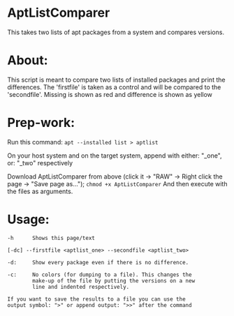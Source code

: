 # AptListComparer
This takes two lists of apt packages from a system and compares versions.

# About:
This script is meant to compare two lists of installed packages and print the differences. The 'firstfile' is taken as a control and will be compared to the 'secondfile'. Missing is shown as red and difference is shown as yellow

# Prep-work:
Run this command:
`apt --installed list > aptlist`
    
On your host system and on the target system, append with either: "_one", or: "_two" respectively

Download AptListComparer from above (click it -> "RAW" -> Right click the page -> "Save page as...");
`chmod +x AptListComparer`
And then execute with the files as arguments.

# Usage:
    -h      Shows this page/text
    
    [-dc] --firstfile <aptlist_one> --secondfile <aptlist_two>
    
    -d:     Show every package even if there is no difference.
            
    -c:     No colors (for dumping to a file). This changes the
            make-up of the file by putting the versions on a new
            line and indented respectively.
            
    If you want to save the results to a file you can use the
    output symbol: ">" or append output: ">>" after the command
